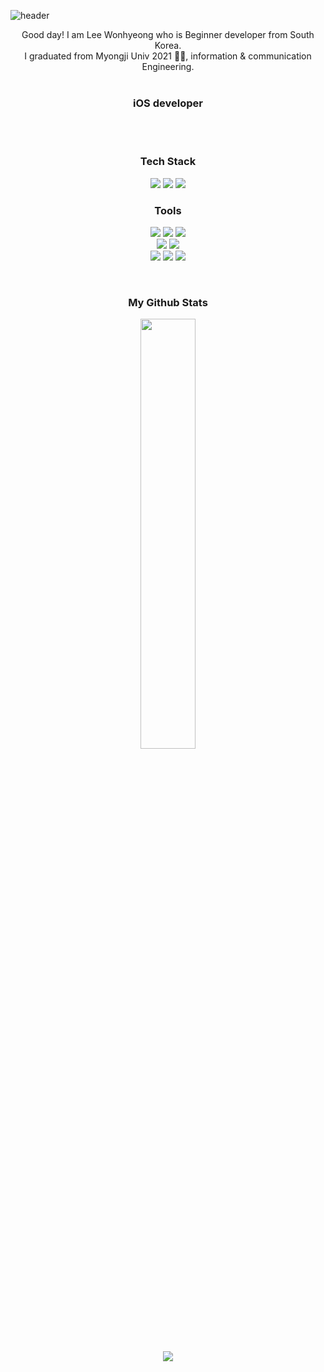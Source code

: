 ![header](https://capsule-render.vercel.app/api?type=waving&color=b0d4ff&height=300&section=header&text=Wonhyeong&fontSize=90&animation=fadeIn&fontAlignY=38)

<div align="center">
Good day! I am Lee Wonhyeong who is Beginner developer from South Korea.<br>
I graduated from Myongji Univ 2021 👨‍🎓, information & communication Engineering.
</div>
<br>

<h3 align="center"> iOS developer </h3>

<br>
<br>

<h3 align="center"> Tech Stack </h3>

<div align="center">
<img src="https://img.shields.io/badge/Swift-F05138?style=flat-square&logo=Swift&logoColor=white">
<img src="https://img.shields.io/badge/UIKit-2396F3?style=flat-square&logo=UIKit&logoColor=white">
<img src="https://img.shields.io/badge/SwiftUI-000000?style=flat-square&logo=Swift&logoColor=blue">
  </div>
  
  <h3 align='center'>  Tools  </h3>
 <p align='center'>
  <img src="https://img.shields.io/badge/Git-F05032?style=flat-square&logo=Git&logoColor=white"/>
  <img src="https://img.shields.io/badge/GitHub-181717?style=flat-square&logo=GitHub&logoColor=white"/>
  <img src="https://img.shields.io/badge/iTerm2-000000?style=flat-square&logo=iTerm2&logoColor=white"/>
  <br>

  <img src="https://img.shields.io/badge/Xcode-147EFB?style=flat-square&logo=Xcode&logoColor=white"/>
  <img src="https://img.shields.io/badge/Visual Studio Code-007ACC?style=flat-square&logo=Visual Studio Code&logoColor=white"/>
  <br>

  <img src="https://img.shields.io/badge/Slack-4A154B?style=flat-square&logo=Slack&logoColor=white"/>
  <img src="https://img.shields.io/badge/Notion-000000?style=flat-square&logo=Notion&logoColor=white"/>
  <img src="https://img.shields.io/badge/Discord-5865F2?style=flat-square&logo=Discord&logoColor=white"/>
</p>

  </br>
<h3 align="center"> My Github Stats </h3>

<div align="center">
<a href="s">
  <img src="https://github-readme-stats.vercel.app/api?username=whl0526&theme=whl0526&show_icons=true" width="42%" />
</a>


 ![](https://github-profile-summary-cards.vercel.app/api/cards/profile-details?username=whl0526)

